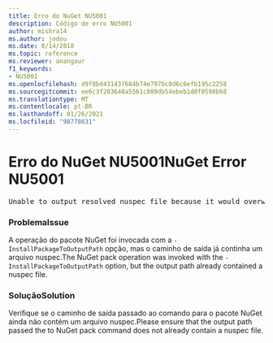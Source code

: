 ```yaml
---
title: Erro do NuGet NU5001
description: Código de erro NU5001
author: mishra14
ms.author: jodou
ms.date: 8/14/2018
ms.topic: reference
ms.reviewer: anangaur
f1_keywords:
- NU5001
ms.openlocfilehash: d9f8bd431437684b74e797bc0d6c6efb195c2258
ms.sourcegitcommit: ee6c3f203648a5561c809db54ebeb1d0f0598b68
ms.translationtype: MT
ms.contentlocale: pt-BR
ms.lasthandoff: 01/26/2021
ms.locfileid: "98778631"
---
```

# <a name="nuget-error-nu5001"></a><span data-ttu-id="ddbe5-103">Erro do NuGet NU5001</span><span class="sxs-lookup"><span data-stu-id="ddbe5-103">NuGet Error NU5001</span></span>
<pre>Unable to output resolved nuspec file because it would overwrite the original at 'F:\project\project.nuspec'.</pre>

### <a name="issue"></a><span data-ttu-id="ddbe5-104">Problema</span><span class="sxs-lookup"><span data-stu-id="ddbe5-104">Issue</span></span>

<span data-ttu-id="ddbe5-105">A operação do pacote NuGet foi invocada com a `-InstallPackageToOutputPath` opção, mas o caminho de saída já continha um arquivo nuspec.</span><span class="sxs-lookup"><span data-stu-id="ddbe5-105">The NuGet pack operation was invoked with the `-InstallPackageToOutputPath` option, but the output path already contained a  nuspec file.</span></span>


### <a name="solution"></a><span data-ttu-id="ddbe5-106">Solução</span><span class="sxs-lookup"><span data-stu-id="ddbe5-106">Solution</span></span>

<span data-ttu-id="ddbe5-107">Verifique se o caminho de saída passado ao comando para o pacote NuGet ainda não contém um arquivo nuspec.</span><span class="sxs-lookup"><span data-stu-id="ddbe5-107">Please ensure that the output path passed the to NuGet pack command does not already contain a nuspec file.</span></span>

